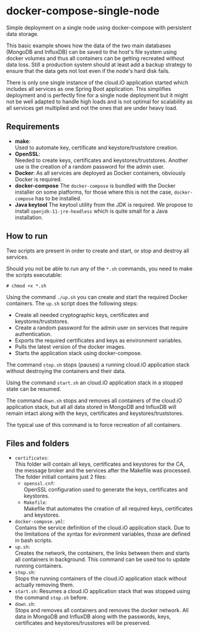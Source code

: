 # docker-compose-single-node

Simple deployment on a single node using docker-compose with persistent data storage. 

This basic example shows how the data of the two main databases (MongoDB and InfluxDB) can be saved to the host's file system using docker volumes and thus all
containers can be getting recreated without data loss. Still a production system should at least add a backup strategy to ensure that the data gets not lost 
even if the node's hard disk fails.

There is only one single instance of the cloud.iO application started which includes all services as one Spring Boot application. This simplifies deployment 
and is perfectly fine for a single node deployment but it might not be well adapted to handle high loads and is not optimal for scalability as all services get
multiplied and not the ones that are under heavy load.

## Requirements

- **make**:  
  Used to automate key, certificate and keystore/truststore creation.
- **OpenSSL**:  
  Needed to create keys, certificates and keystores/truststores. Another use is the creation of a random password for the admin user.
- **Docker**:
  As all services are deployed as Docker containers, obviously Docker is required.
- **docker-compose**
  The `docker-compose` is bundled with the Docker installer on some platforms, for those where this is not the case, `docker-compose` has to be installed.
- **Java keytool**
  The keytool utility from the JDK is required. We propose to install `openjdk-11-jre-headless` which is quite small for a Java installation.
  
## How to run

Two scripts are present in order to create and start, or stop and destroy all services.

Should you not be able to run any of the `*.sh` commands, you need to make the scripts executable:

    # chmod +x *.sh

Using the command `./up.sh` you can create and start the required Docker containers. The `up.sh` script does the following steps:

- Create all needed cryptographic keys, certificates and keystores/truststores.
- Create a random password for the admin user on services that require authentication.
- Exports the required certificates and keys as environment variables.
- Pulls the latest version of the docker images.
- Starts the application stack using docker-compose.

The command `stop.sh` stops (pauses) a running cloud.iO application stack without destroying the containers and their data.

Using the command `start.sh` an cloud.iO application stack in a stopped state can be resumed.

The command `down.sh` stops and removes all containers of the cloud.iO application stack, but all all data stored in MongoDB and InfluxDB will remain intact 
along with the keys, certificates and keystores/truststores.

The typical use of this command is to force recreation of all containers.

## Files and folders

- `certificates`:  
This folder will contain all  keys, certificates and keystores for the CA, the message broker and the services after the Makefile was processed.  
The folder initiall contains just 2 files: 
  - `openssl.cnf`:  
    OpenSSL configuration used to generate the keys, certificates and keystores.
  - `Makefile`:  
    Makefile that automates the creation of all required keys, certificates and keystores.  
- `docker-compose.yml`:  
  Contains the service definition of the cloud.iO application stack. Due to the limitations of the syntax for evironment variables, those are defined in bash 
  scripts.
- `up.sh`:  
  Creates the network, the containers, the links between them and starts all containers in background. This command can be used too to update running 
  containers.
- `stop.sh`:  
  Stops the running containers of the cloud.iO application stack without actually removing them.
- `start.sh`:
  Resumes a cloud.iO application stack that was stopped using the command `stop.sh` before.
- `down.sh`:  
  Stops and removes all containers and removes the docker network. All data in MongoDB and InfluxDB along with the passwords, keys, certificates and 
  keystores/trusstores will be preserved.
